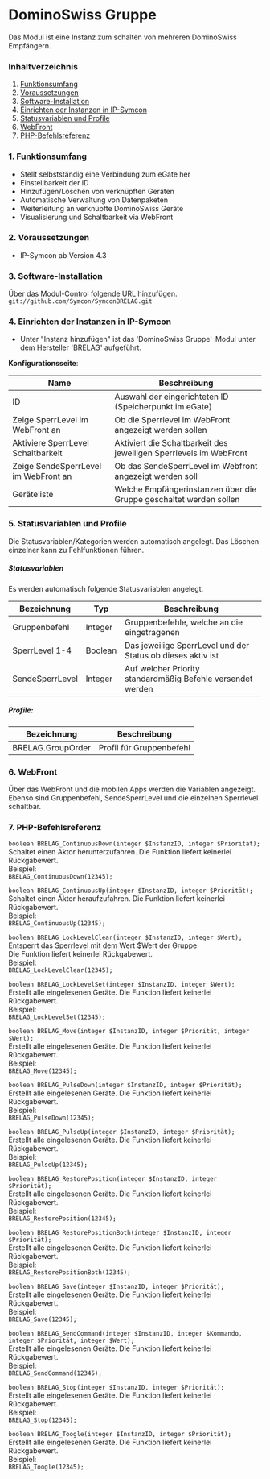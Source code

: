 # DominoSwiss Gruppe
Das Modul ist eine Instanz zum schalten von mehreren DominoSwiss Empfängern.

### Inhaltverzeichnis

1. [Funktionsumfang](#1-funktionsumfang)
2. [Voraussetzungen](#2-voraussetzungen)
3. [Software-Installation](#3-software-installation)
4. [Einrichten der Instanzen in IP-Symcon](#4-einrichten-der-instanzen-in-ip-symcon)
5. [Statusvariablen und Profile](#5-statusvariablen-und-profile)
6. [WebFront](#6-webfront)
7. [PHP-Befehlsreferenz](#7-php-befehlsreferenz)

### 1. Funktionsumfang

* Stellt selbstständig eine Verbindung zum eGate her
* Einstellbarkeit der ID
* Hinzufügen/Löschen von verknüpften Geräten
* Automatische Verwaltung von Datenpaketen
* Weiterleitung an verknüpfte DominoSwiss Geräte
* Visualisierung und Schaltbarkeit via WebFront

### 2. Voraussetzungen

- IP-Symcon ab Version 4.3

### 3. Software-Installation

Über das Modul-Control folgende URL hinzufügen.  
`git://github.com/Symcon/SymconBRELAG.git`  

### 4. Einrichten der Instanzen in IP-Symcon

- Unter "Instanz hinzufügen" ist das 'DominoSwiss Gruppe'-Modul unter dem Hersteller 'BRELAG' aufgeführt.  

__Konfigurationsseite__:

Name                                 | Beschreibung
------------------------------------ | ---------------------------------
ID                                   | Auswahl der eingerichteten ID (Speicherpunkt im eGate)
Zeige SperrLevel im WebFront an      | Ob die Sperrlevel im WebFront angezeigt werden sollen
Aktiviere SperrLevel Schaltbarkeit   | Aktiviert die Schaltbarkeit des jeweiligen Sperrlevels im WebFront
Zeige SendeSperrLevel im WebFront an | Ob das SendeSperrLevel im Webfront angezeigt werden soll
Geräteliste                          | Welche Empfängerinstanzen über die Gruppe geschaltet werden sollen 

### 5. Statusvariablen und Profile

Die Statusvariablen/Kategorien werden automatisch angelegt. Das Löschen einzelner kann zu Fehlfunktionen führen.

##### Statusvariablen

Es werden automatisch folgende Statusvariablen angelegt.

Bezeichnung     | Typ     | Beschreibung
--------------- | ------- | -----------
Gruppenbefehl   | Integer | Gruppenbefehle, welche an die eingetragenen
SperrLevel 1-4  | Boolean | Das jeweilige SperrLevel und der Status ob dieses aktiv ist
SendeSperrLevel | Integer | Auf welcher Priority standardmäßig Befehle versendet werden

##### Profile:

Bezeichnung       | Beschreibung
----------------- | -----------------
BRELAG.GroupOrder | Profil für Gruppenbefehl


### 6. WebFront

Über das WebFront und die mobilen Apps werden die Variablen angezeigt.
Ebenso sind Gruppenbefehl, SendeSperrLevel und die einzelnen Sperrlevel schaltbar.

### 7. PHP-Befehlsreferenz

`boolean BRELAG_ContinuousDown(integer $InstanzID, integer $Priorität);`  
Schaltet einen Aktor herunterzufahren.
Die Funktion liefert keinerlei Rückgabewert.  
Beispiel:  
`BRELAG_ContinuousDown(12345);`  

`boolean BRELAG_ContinuousUp(integer $InstanzID, integer $Priorität);`  
Schaltet einen Aktor heraufzufahren.
Die Funktion liefert keinerlei Rückgabewert.  
Beispiel:  
`BRELAG_ContinuousUp(12345);`  

`boolean BRELAG_LockLevelClear(integer $InstanzID, integer $Wert);`  
Entsperrt das Sperrlevel mit dem Wert $Wert der Gruppe  
Die Funktion liefert keinerlei Rückgabewert.  
Beispiel:  
`BRELAG_LockLevelClear(12345);`  

`boolean BRELAG_LockLevelSet(integer $InstanzID, integer $Wert);`  
Erstellt alle eingelesenen Geräte.
Die Funktion liefert keinerlei Rückgabewert.  
Beispiel:  
`BRELAG_LockLevelSet(12345);`  

`boolean BRELAG_Move(integer $InstanzID, integer $Priorität, integer $Wert);`  
Erstellt alle eingelesenen Geräte.
Die Funktion liefert keinerlei Rückgabewert.  
Beispiel:  
`BRELAG_Move(12345);`  

`boolean BRELAG_PulseDown(integer $InstanzID, integer $Priorität);`  
Erstellt alle eingelesenen Geräte.
Die Funktion liefert keinerlei Rückgabewert.  
Beispiel:  
`BRELAG_PulseDown(12345);`  

`boolean BRELAG_PulseUp(integer $InstanzID, integer $Priorität);`  
Erstellt alle eingelesenen Geräte.
Die Funktion liefert keinerlei Rückgabewert.  
Beispiel:  
`BRELAG_PulseUp(12345);`  

`boolean BRELAG_RestorePosition(integer $InstanzID, integer $Priorität);`  
Erstellt alle eingelesenen Geräte.
Die Funktion liefert keinerlei Rückgabewert.  
Beispiel:  
`BRELAG_RestorePosition(12345);`  

`boolean BRELAG_RestorePositionBoth(integer $InstanzID, integer $Priorität);`  
Erstellt alle eingelesenen Geräte.
Die Funktion liefert keinerlei Rückgabewert.  
Beispiel:  
`BRELAG_RestorePositionBoth(12345);`  

`boolean BRELAG_Save(integer $InstanzID, integer $Priorität);`  
Erstellt alle eingelesenen Geräte.
Die Funktion liefert keinerlei Rückgabewert.  
Beispiel:  
`BRELAG_Save(12345);`  

`boolean BRELAG_SendCommand(integer $InstanzID, integer $Kommando, integer $Priorität, integer $Wert);`  
Erstellt alle eingelesenen Geräte.
Die Funktion liefert keinerlei Rückgabewert.  
Beispiel:  
`BRELAG_SendCommand(12345);`  

`boolean BRELAG_Stop(integer $InstanzID, integer $Priorität);`  
Erstellt alle eingelesenen Geräte.
Die Funktion liefert keinerlei Rückgabewert.  
Beispiel:  
`BRELAG_Stop(12345);`  

`boolean BRELAG_Toogle(integer $InstanzID, integer $Priorität);`  
Erstellt alle eingelesenen Geräte.
Die Funktion liefert keinerlei Rückgabewert.  
Beispiel:  
`BRELAG_Toogle(12345);`  
